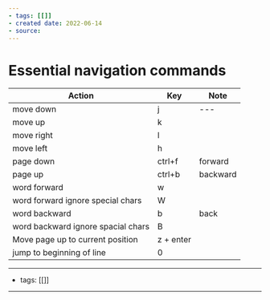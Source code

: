 ```yaml
---
- tags: [[]]
- created date: 2022-06-14
- source: 
---
```


# Essential navigation commands
 | Action | Key | Note |
 | --- | --- | --- |
 | move down | j | --- |
 | move up | k |  |
 | move right | l |  |
 | move left | h |  |
 | page down | ctrl+f | forward |
 | page up | ctrl+b | backward |
 | word forward | w |  |
 | word forward ignore special chars | W |  |
 | word backward | b | back |
 | word backward ignore spacial chars | B |  |
 | Move page up to current position | z + enter |  |
 | jump to beginning of line | 0 |  |

---
- tags: [[]]
---